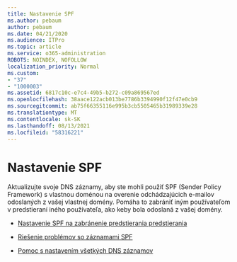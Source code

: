 ```yaml
---
title: Nastavenie SPF
ms.author: pebaum
author: pebaum
ms.date: 04/21/2020
ms.audience: ITPro
ms.topic: article
ms.service: o365-administration
ROBOTS: NOINDEX, NOFOLLOW
localization_priority: Normal
ms.custom:
- "37"
- "1000003"
ms.assetid: 6817c10c-e7c4-49b5-b272-c09a869567ed
ms.openlocfilehash: 38aace122acb013be7786b3394990f12f47e0cb9
ms.sourcegitcommit: ab75f66355116e995b3cb5505465b31989339e28
ms.translationtype: MT
ms.contentlocale: sk-SK
ms.lasthandoff: 08/13/2021
ms.locfileid: "58316221"
---
```

# <a name="set-up-spf"></a>Nastavenie SPF

Aktualizujte svoje DNS záznamy, aby ste mohli použiť SPF (Sender Policy Framework) s vlastnou doménou na overenie odchádzajúcich e-mailov odoslaných z vašej vlastnej domény. Pomáha to zabrániť iným používateľom v predstieraní iného používateľa, ako keby bola odoslaná z vašej domény.
  
- [Nastavenie SPF na zabránenie predstierania predstierania](https://docs.microsoft.com/microsoft-365/security/office-365-security/set-up-spf-in-office-365-to-help-prevent-spoofing)

- [Riešenie problémov so záznamami SPF](https://docs.microsoft.com/microsoft-365/security/office-365-security/how-office-365-uses-spf-to-prevent-spoofing#SPFTroubleshoot)

- [Pomoc s nastavením všetkých DNS záznamov](https://docs.microsoft.com/microsoft-365/admin/get-help-with-domains/create-dns-records-at-any-dns-hosting-provider)

